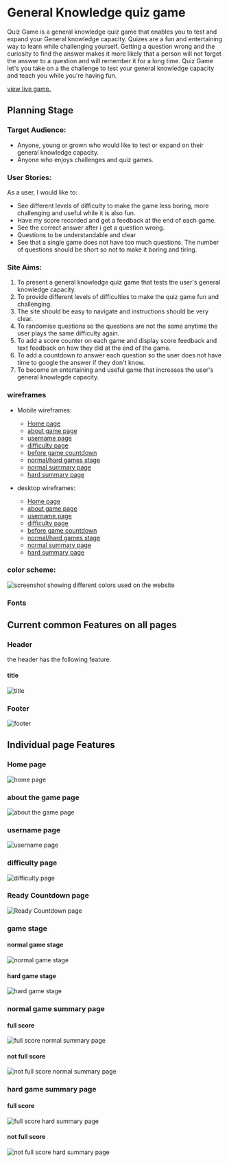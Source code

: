 # **General Knowledge quiz game**

Quiz Game is a general knowledge quiz game that enables you to test and expand your General knowledge capacity. Quizes are a fun and entertaining way to learn while challenging yourself. Getting a question wrong and the curiosity to find the answer makes it more likely that a person will not forget the answer to a question and will remember it for a long time. Quiz Game let's you take on a the challenge to test your general knowledge capacity and teach you while you're having fun. 

[view live game.](https://faysal-ahmed-aweys.github.io/Quiz-Game/)

## **Planning Stage**

### **Target Audience:**

  * Anyone, young or grown who would like to test or expand on their general knowledge capacity. 
  * Anyone who enjoys challenges and quiz games.
  
### **User Stories:**

As a user, I would like to: 
  * See different levels of difficulty to make the game less boring, more challenging and useful while it is also fun. 
  * Have my score recorded and get a feedback at the end of each game. 
  * See the correct answer after i get a question wrong. 
  * Questions to be understandable and clear
  * See that a single game does not have too much questions. The number of questions should be short so not to make it boring and tiring.

### **Site Aims:**

1. To present a general knowledge quiz game that tests the user's general knowledge capacity.
2. To provide different levels of difficulties to make the quiz game fun and challenging. 
3. The site should be easy to navigate and instructions should be very clear.
4. To randomise questions so the questions are not the same anytime the user plays the same difficulty again.
4. To add a score counter on each game and display score feedback and text feedback on how they did at the end of the game. 
5. To add a countdown to answer each question so the user does not have time to google the answer if they don't know.
6. To become an entertaining and useful game that increases the user's general knowlegde capacity.

### **wireframes**

  * Mobile wireframes:
    * [Home page](assets/docs/wireframes/home_page_mobile.png)
    * [about game page](assets/docs/wireframes/about_the_game_mobile.png)
    * [username page](assets/docs/wireframes/username_form_page_mobile.png)
    * [difficulty page](assets/docs/wireframes/difficulty_page_mobile.png)
    * [before game countdown](assets/docs/wireframes/before_game_start_countdown_mobile.png)
    * [normal/hard games stage](assets/docs/wireframes/normal%3Ahard_game_stage_mobile.png)
    * [normal summary page](assets/docs/wireframes/normal_game_summary_page_mobile.png)
    * [hard summary page](assets/docs/wireframes/hard_game_summary_page_mobile.png)

  * desktop wireframes:
    * [Home page](assets/docs/wireframes/home_page_desktop.png)
    * [about game page](assets/docs/wireframes/about_game_desktop.png)
    * [username page](assets/docs/wireframes/username_form_desktop.png)
    * [difficulty page](assets/docs/wireframes/difficulty_page_desktop.png)
    * [before game countdown](assets/docs/wireframes/before_game_start_countdown_desktop.png)
    * [normal/hard games stage](assets/docs/wireframes/normal%3Ahard_game_stage_desktop.png)
    * [normal summary page](assets/docs/wireframes/normal_game_summary_desktop.png)
    * [hard summary page](assets/docs/wireframes/hard_game_summary_desktop.png)

### **color scheme:**

![screenshot showing different colors used on the website](/assets/docs/screenshots/colorscheme.png)

### **Fonts**

## **Current common Features on all pages**

### **Header**
the header has the following feature.

#### **title**
![title](/assets/docs/screenshots/gametitle.png)

### **Footer**

![footer](/assets/docs/screenshots/gamefooter.png)

## **Individual page Features**

### **Home page**

![home page](/assets/docs/screenshots/homepage.png)


### **about the game page**

![about the game page](/assets/docs/screenshots/about_game.png)

### **username page**

![username page](/assets/docs/screenshots/username_page.png)

### **difficulty page**

![difficulty page](/assets/docs/screenshots/difficulty_page.png)

### **Ready Countdown page**

![Ready Countdown page](/assets/docs/screenshots/ready_countdown.png)

### **game stage**

#### **normal game stage**
![normal game stage](/assets/docs/screenshots/normal_game_stage.png)

#### **hard game stage**
![hard game stage](/assets/docs/screenshots/hard_game_stage.png)

### **normal game summary page**

#### **full score**

![full score normal summary page](/assets/docs/screenshots/normalgame_summary_fullscore.png)

#### **not full score**

![not full score normal summary page](/assets/docs/screenshots/normalgame_summary_notfullscore.png)

### **hard game summary page**

#### **full score**

![full score hard summary page](/assets/docs/screenshots/hardgame_summary_fullscore.png)

#### **not full score**

![not full score hard summary page](/assets/docs/screenshots/hardgame_summary_notfullscore.png)
